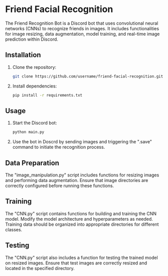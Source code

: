 # Friend Facial Recognition
The Friend Recognition Bot is a Discord bot that uses convolutional neural networks (CNNs) to recognize friends in images. It includes functionalities for image resizing, data augmentation, model training, and real-time image prediction within Discord.

## Installation

1. Clone the repository:
   ```bash
   git clone https://github.com/username/friend-facial-recognition.git

2. Install dependencies:
   ```bash
   pip install -r requirements.txt

## Usage

1. Start the Discord bot:
   ```bash
   python main.py
3. Use the bot in Doscrd by sending images and triggering the ".save" command to initiate the recognition process.

## Data Preparation
The "image_manipulation.py" script includes functions for resizing images and performing data augmentation. Ensure that image directories are correctly configured before running these functions.

## Training
The "CNN.py" script contains functions for building and training the CNN model. Modify the model architecture and hyperparameters as needed. Training data should be organized into appropriate directories for different classes.

## Testing
The "CNN.py" script also includes a function for testing the trained model on resized images. Ensure that test images are correctly resized and located in the specified directory.
